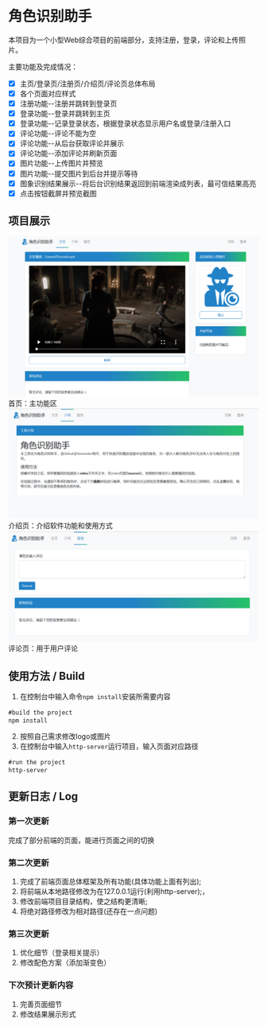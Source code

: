 # 角色识别助手
本项目为一个小型Web综合项目的前端部分，支持注册，登录，评论和上传照片。

主要功能及完成情况：
- [x] 主页/登录页/注册页/介绍页/评论页总体布局
- [x] 各个页面对应样式
- [x] 注册功能--注册并跳转到登录页
- [x] 登录功能--登录并跳转到主页
- [x] 登录功能--记录登录状态，根据登录状态显示用户名或登录/注册入口
- [x] 评论功能--评论不能为空
- [x] 评论功能--从后台获取评论并展示
- [x] 评论功能--添加评论并刷新页面
- [x] 图片功能--上传图片并预览
- [x] 图片功能--提交图片到后台并提示等待
- [x] 图象识别结果展示--将后台识别结果返回到前端渲染成列表，最可信结果高亮
- [x] 点击按钮截屏并预览截图

## 项目展示
![首页](https://github.com/NaiveJoker/role-asst/blob/master/display/index.png?raw=true)
首页：主功能区
![介绍页](https://github.com/NaiveJoker/role-asst/blob/master/display/intro.png?raw=true)
介绍页：介绍软件功能和使用方式
![评论页](https://github.com/NaiveJoker/role-asst/blob/master/display/comments.png?raw=true)
评论页：用于用户评论

## 使用方法 / Build
1. 在控制台中输入命令`npm install`安装所需要内容
```
#build the project
npm install
```
2. 按照自己需求修改logo或图片
3. 在控制台中输入`http-server`运行项目，输入页面对应路径
```
#run the project
http-server
```

## 更新日志 / Log
### 第一次更新
完成了部分前端的页面，能进行页面之间的切换

### 第二次更新
1. 完成了前端页面总体框架及所有功能(具体功能上面有列出);
2. 将前端从本地路径修改为在127.0.0.1运行(利用http-server);，
3. 修改前端项目目录结构，使之结构更清晰;
4. 将绝对路径修改为相对路径(还存在一点问题)

### 第三次更新
1. 优化细节（登录相关提示）
2. 修改配色方案（添加渐变色）

### 下次预计更新内容
1. 完善页面细节
2. 修改结果展示形式
